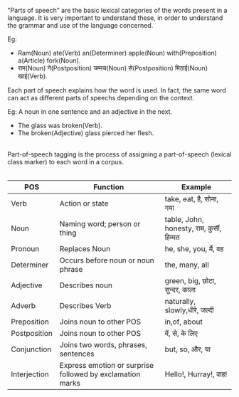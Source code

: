 "Parts of speech" are the basic lexical categories of the words present in a language. It is very important to understand these, in order to understand the grammar and use of the language concerned.

Eg:

- Ram(Noun) ate(Verb) an(Determiner) apple(Noun) with(Preposition) a(Article) fork(Noun).
- राम(Noun) ने(Postposition) चम्मच(Noun) से(Postposition) मिठाई(Noun) खाई(Verb).


Each part of speech explains how the word is used. In fact, the same word can act as different parts of speechs depending on the context.

Eg: A noun in one sentence and an adjective in the next.

- The glass was broken(Verb).
- The broken(Adjective) glass pierced her flesh.

<br/>
Part-of-speech tagging is the process of assigning a part-of-speech (lexical class marker) to each word in a corpus.
<br/>
<br/>

|POS|Function|Example|
|---|---|---|
|Verb|Action or state|take, eat, है, सोना, गया|
|Noun|Naming word; person or thing|table, John, honesty, राम, कुर्सी, हिम्मत|
|Pronoun|Replaces Noun|he, she, you, मैं, वह|
|Determiner|Occurs before noun or noun phrase|the, many, all|
|Adjective|Describes noun|green, big, छोटा, सुन्दर, काला|
|Adverb|Describes Verb|naturally, slowly,धीरे, जल्दी|
|Preposition|Joins noun to other POS|in,of, about|
|Postposition|Joins noun to other POS|में, से, के लिए|
|Conjunction|Joins two words, phrases, sentences|but, so, और, या|
|Interjection|Express emotion or surprise followed by exclamation marks|Hello!, Hurray!, वाह!|